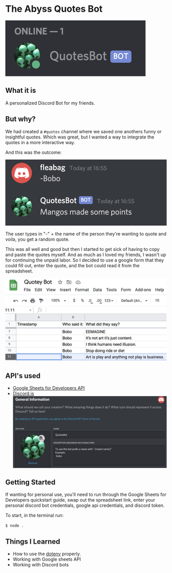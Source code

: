 # The Abyss Quotes Bot

![Bot](images/bot.png "Discord Bot Screen shot")

## What it is

A personalized Discord Bot for my friends.

## But why?

We had created a `#quotes` channel where we saved one anothers funny or insightful quotes. Which was great, but I wanted a way to integrate the quotes in a more interactive way.

And this was the outcome:

![Message](images/message.png "Discord Bot Screen shot")

The user types in "-" + the name of the person they're wanting to quote and voila, you get a random quote.

This was all well and good but then I started to get sick of having to copy and paste the quotes myself. And as much as I loved my friends, I wasn't up for continuing the unpaid labor. So I decided to use a google form that they could fill out, enter the quote, and the bot could read it from the spreadsheet.

![Google spreadsheet](images/google_spreadsheet.png "Google Spreadsheet")

## API's used

- [Google Sheets for Developers API](https://developers.google.com/sheets/api/)
- [Discord.js](https://discord.js.org/?source=post_page---------------------------#/)
  ![Discord Bot](images/discord_bot.png "Discord Bot Screen shot")

## Getting Started

If wanting for personal use, you'll need to run through the Google Sheets for Developers quickstart guide, swap out the spreadsheet link, enter your personal discord bot credentials, google api credentials, and discord token.

To start, in the terminal run:

`$ node .`

## Things I Learned

- How to use the [dotenv](https://www.npmjs.com/package/dotenv) properly.
- Working with Google sheets API
- Working with Discord bots

